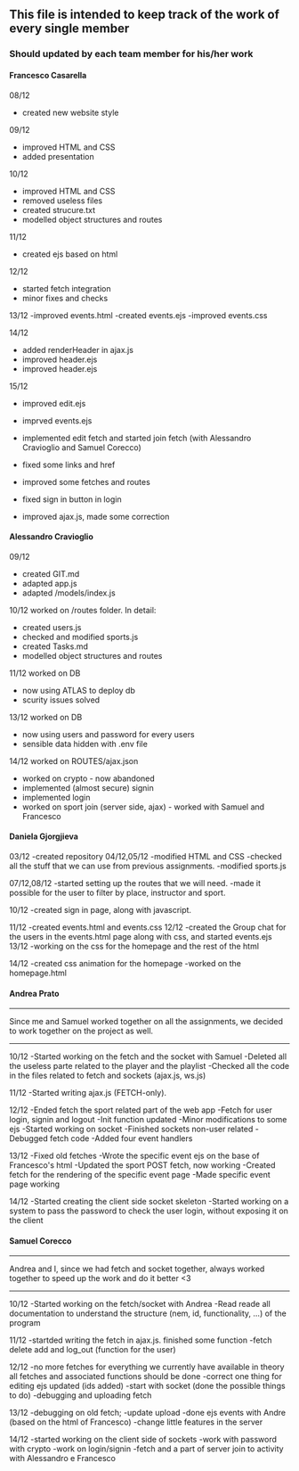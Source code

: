 ﻿## This file is intended to keep track of the work of every single member
### Should updated by each team member for his/her work

#### Francesco Casarella
08/12
- created new website style

09/12
- improved HTML and CSS
- added presentation

10/12
- improved HTML and CSS
- removed useless files
- created strucure.txt
- modelled object structures and routes

11/12
- created ejs based on html

12/12
- started fetch integration
- minor fixes and checks

13/12
-improved events.html
-created events.ejs
-improved events.css

14/12
- added renderHeader in ajax.js
- improved header.ejs
- improved header.ejs


15/12
- improved edit.ejs
- imprved events.ejs

- implemented edit fetch and started join fetch (with Alessandro Cravioglio and Samuel Corecco)

- fixed some links and href
- improved some fetches and routes
- fixed sign in button in login
- improved ajax.js, made some correction

#### Alessandro Cravioglio

09/12
- created GIT.md
- adapted app.js
- adapted /models/index.js

10/12
worked on /routes folder. 
In detail:
- created users.js
- checked and modified sports.js
- created Tasks.md
- modelled object structures and routes

11/12
worked on DB
- now using ATLAS to deploy db 
- scurity issues solved

13/12
worked on DB
- now using users and password for every users
- sensible data hidden with .env file

14/12
worked on ROUTES/ajax.json
- worked on crypto - now abandoned
- implemented (almost secure) signin 
- implemented login
- worked on sport join (server side, ajax) - worked with Samuel and Francesco

#### Daniela Gjorgjieva
03/12
-created repository
04/12,05/12
-modified HTML and CSS
-checked all the stuff that we can use from previous assignments.
-modified sports.js

07/12,08/12
-started setting up the routes that we will need.
-made it possible for the user to filter by place, instructor and sport.

10/12
-created sign in page, along with javascript.

11/12 
-created events.html and events.css
12/12
-created the Group chat for the users in the events.html page along with css, and started events.ejs
13/12
-working on the css for the homepage and the rest of the html

14/12
-created css animation for the homepage
-worked on the homepage.html

#### Andrea Prato
_______
 Since me and Samuel worked together on all the assignments, we decided to work together on the project as well.
 ______


10/12
-Started working on the fetch and the socket with Samuel
-Deleted all the useless parte related to the player and the playlist
-Checked all the code in the files related to fetch and sockets (ajax.js, ws.js)

11/12
-Started writing ajax.js (FETCH-only).

12/12
-Ended fetch the sport related part of the web app
-Fetch for user login, signin and logout
-Init function updated
-Minor modifications to some ejs
-Started working on socket
-Finished sockets non-user related
-Debugged fetch code
-Added four event handlers

13/12
-Fixed old fetches
-Wrote the specific event ejs on the base of Francesco's html
-Updated the sport POST fetch, now working
-Created fetch for the rendering of the specific event page
-Made specific event page working

14/12
-Started creating the client side socket skeleton
-Started working on a system to pass the password to check the user login, without exposing it on the client

#### Samuel Corecco

_______
Andrea and I, since we had fetch and socket together, always worked together to speed up the work and do it better <3
_______


10/12
-Started working on the fetch/socket with Andrea
-Read reade all documentation to understand the structure (nem, id, functionality, ...) of the program

11/12
-startded writing the fetch in ajax.js. finished some function
-fetch delete add and log_out (function for the user)


12/12
-no more fetches for everything we currently have available in theory all fetches and associated functions should be done
-correct one thing for editing ejs updated (ids added)
-start with socket (done the possible things to do)
-debugging and uploading fetch 

13/12
-debugging on old fetch;
-update upload
-done ejs events with Andre (based on the html of Francesco)
-change little features in the server 

14/12
-started working on the client side of sockets
-work with password with crypto
-work on login/signin
-fetch and a part of server join to activity with Alessandro e Francesco
